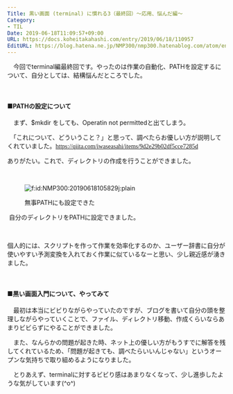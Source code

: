```yaml
---
Title: 黒い画面 (terminal) に慣れる3（最終回）〜応用、悩んだ編〜
Category:
- TIL
Date: 2019-06-18T11:09:57+09:00
URL: https://docs.koheitakahashi.com/entry/2019/06/18/110957
EditURL: https://blog.hatena.ne.jp/NMP300/nmp300.hatenablog.com/atom/entry/17680117127202455232
---
```


<p>　今回でterminal編最終回です。やったのは作業の自動化、PATHを設定するについて、自分としては、結構悩んだところでした。</p>
<p> </p>
<h4>■PATHの設定について</h4>
<p>　まず、$mkdir をしても、Operatin not permittedと出てしまう。</p>
<p>　「これについて、どういうこと？」と思って、調べたらお優しい方が説明してくれていました。<a href="https://qiita.com/iwaseasahi/items/9d2e29b02df5cce7285d" style="font-family: -webkit-standard; font-style: normal; font-variant-caps: normal; font-weight: normal; letter-spacing: normal; orphans: auto; text-align: start; text-indent: 0px; text-transform: none; white-space: normal; widows: auto; word-spacing: 0px; -webkit-text-size-adjust: auto; -webkit-text-stroke-width: 0px;">https://qiita.com/iwaseasahi/items/9d2e29b02df5cce7285d</a></p>
<p>ありがたい。これで、ディレクトリの作成を行うことができました。</p>
<p> </p>
<figure class="figure-image figure-image-fotolife mceNonEditable" title="無事PATHにも設定できた">
<p><img class="hatena-fotolife" title="f:id:NMP300:20190618105829j:plain" src="https://cdn-ak.f.st-hatena.com/images/fotolife/N/NMP300/20190618/20190618105829.jpg" alt="f:id:NMP300:20190618105829j:plain" /></p>
<figcaption>無事PATHにも設定できた</figcaption>
</figure>
<p> 自分のディレクトリをPATHに設定できました。</p>
<p> </p>
<p>個人的には、スクリプトを作って作業を効率化するのか、ユーザー辞書に自分が使いやすい予測変換を入れておく作業に似ているなーと思い、少し親近感が湧きました。</p>
<p> </p>
<h4>■黒い画面入門について、やってみて</h4>
<p>　最初は本当にビビりながらやっていたのですが、ブログを書いて自分の頭を整理しながらやっていくことで、ファイル、ディレクトリ移動、作成くらいならあまりビビらずにやることができました。</p>
<p>　また、なんらかの問題が起きた時、ネット上の優しい方がもうすでに解答を残してくれているため、「問題が起きても、調べたらいいんじゃない」というオープンな気持ちで取り組めるようになりました。</p>
<p>　とりあえず、terminalに対するビビり感はあまりなくなって、少し進歩したような気がしています(^o^)</p>
<p> </p>
<p>　</p>
